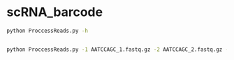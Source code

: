 # scRNA_barcode
```bash
python ProccessReads.py -h


python ProccessReads.py -1 AATCCAGC_1.fastq.gz -2 AATCCAGC_2.fastq.gz -s 4 -o Sample1

```




